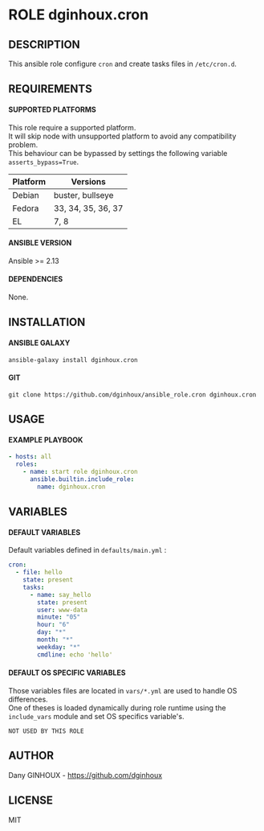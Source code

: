 # ROLE dginhoux.cron



## DESCRIPTION

This ansible role configure `cron` and create tasks files in `/etc/cron.d`.


## REQUIREMENTS

#### SUPPORTED PLATFORMS

This role require a supported platform.<br />
It will skip node with unsupported platform to avoid any compatibility problem.<br />
This behaviour can be bypassed by settings the following variable `asserts_bypass=True`.

| Platform | Versions |
|----------|----------|
| Debian | buster, bullseye |
| Fedora | 33, 34, 35, 36, 37 |
| EL | 7, 8 |

#### ANSIBLE VERSION

Ansible >= 2.13

#### DEPENDENCIES

None.



## INSTALLATION

#### ANSIBLE GALAXY

```shell
ansible-galaxy install dginhoux.cron
```
#### GIT

```shell
git clone https://github.com/dginhoux/ansible_role.cron dginhoux.cron
```


## USAGE

#### EXAMPLE PLAYBOOK

```yaml
- hosts: all
  roles:
    - name: start role dginhoux.cron
      ansible.builtin.include_role:
        name: dginhoux.cron
```


## VARIABLES

#### DEFAULT VARIABLES

Default variables defined in `defaults/main.yml` : 

```yaml
cron:
  - file: hello
    state: present
    tasks:
      - name: say_hello
        state: present
        user: www-data
        minute: "05"
        hour: "6"
        day: "*"
        month: "*"
        weekday: "*"
        cmdline: echo 'hello'
```
#### DEFAULT OS SPECIFIC VARIABLES

Those variables files are located in `vars/*.yml` are used to handle OS differences.<br />
One of theses is loaded dynamically during role runtime using the `include_vars` module and set OS specifics variable's.

`NOT USED BY THIS ROLE`

## AUTHOR

Dany GINHOUX - https://github.com/dginhoux



## LICENSE

MIT
